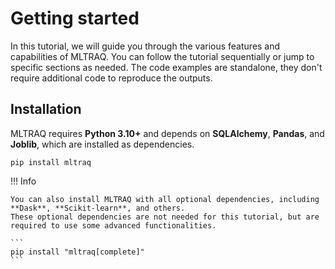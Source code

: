 # Getting started

In this tutorial, we will guide you through the various features and capabilities of MLTRAQ.
You can follow the tutorial sequentially or jump to specific sections as needed.
The code examples are standalone, they don't require additional code to reproduce the outputs.

## Installation

MLTRAQ requires **Python 3.10+** and depends on **SQLAlchemy**, **Pandas**, and **Joblib**, which are installed as dependencies.

```
pip install mltraq
```

!!! Info
    
    You can also install MLTRAQ with all optional dependencies, including **Dask**, **Scikit-learn**, and others.
    These optional dependencies are not needed for this tutorial, but are required to use some advanced functionalities.

    ```
    pip install "mltraq[complete]"
    ```
